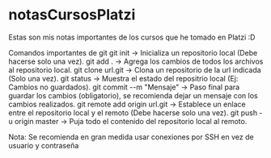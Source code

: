 # notasCursosPlatzi
Estas son mis notas importantes de los cursos que he tomado en Platzi :D

Comandos importantes de git
git init  	  		-> Inicializa un repositorio local (Debe hacerse solo una vez).
git add .         		-> Agrega los cambios de todos los archivos al repositorio local.
git clone url.git 		-> Clona un repositorio de la url indicada (Solo una vez).
git status			-> Muestra el estado del repositrio local (Ej: Cambios no guardados).
git commit --m "Mensaje" 	-> Paso final para guardar los cambios (obligatorio),
		            	  se recomienda dejar un mensaje con los cambios realizados.
git remote add origin url.git 	-> Establece un enlace entre el repositorio local y
			          el remoto (Debe hacerse solo una vez).
git push -u origin master 	-> Puja todo el contenido del repositorio local al remoto.

Nota: Se recomienda en gran medida usar conexiones por SSH en vez de usuario y contraseña
